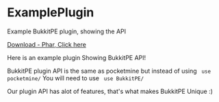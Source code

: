 # ExamplePlugin
Example BukkitPE plugin, showing the API

[Download - Phar, Click here](https://github.com/BukkitPE/ExamplePlugin/releases/download/1.0.0/ExamplePlugin_v1.0.0.phar)

Here is an example plugin Showing BukkitPE API! 

BukkitPE plugin API is the same as pocketmine but instead of using
``` use pocketmine/```
You will need to use
``` use BukkitPE/```

Our plugin API has alot of features, that's what makes BukkitPE Unique :) 



